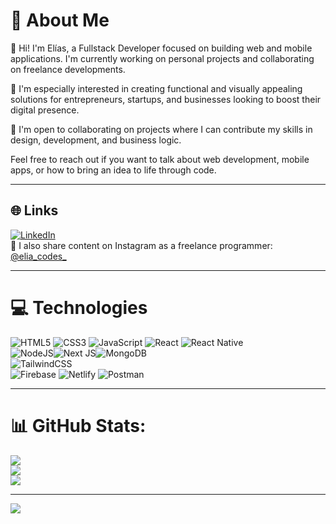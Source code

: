 # 💬 About Me
👋 Hi! I'm Elías, a Fullstack Developer focused on building web and mobile applications. I'm currently working on personal projects and collaborating on freelance developments.

🚀 I'm especially interested in creating functional and visually appealing solutions for entrepreneurs, startups, and businesses looking to boost their digital presence.

🤝 I'm open to collaborating on projects where I can contribute my skills in design, development, and business logic.

 Feel free to reach out if you want to talk about web development, mobile apps, or how to bring an idea to life through code.

---

## 🌐 Links
[![LinkedIn](https://img.shields.io/badge/LinkedIn-%230077B5.svg?logo=linkedin&logoColor=white)](https://www.linkedin.com/in/eliascodes/)  
📸 I also share content on Instagram as a freelance programmer: [@elia_codes_](https://www.instagram.com/elias_codes)

---

# 💻 Technologies

![HTML5](https://img.shields.io/badge/html5-%23E34F26.svg?style=for-the-badge&logo=html5&logoColor=white)  ![CSS3](https://img.shields.io/badge/css3-%231572B6.svg?style=for-the-badge&logo=css3&logoColor=white)  ![JavaScript](https://img.shields.io/badge/javascript-%23323330.svg?style=for-the-badge&logo=javascript&logoColor=%23F7DF1E)  ![React](https://img.shields.io/badge/react-%2320232a.svg?style=for-the-badge&logo=react&logoColor=%2361DAFB)  ![React Native](https://img.shields.io/badge/React%20Native-20232a?style=for-the-badge&logo=react&logoColor=61DAFB)  
![NodeJS](https://img.shields.io/badge/node.js-6DA55F?style=for-the-badge&logo=node.js&logoColor=white)![Next JS](https://img.shields.io/badge/Next.js-000000?style=for-the-badge&logo=nextdotjs&logoColor=white)![MongoDB](https://img.shields.io/badge/MongoDB-%234ea94b.svg?style=for-the-badge&logo=mongodb&logoColor=white)  
![TailwindCSS](https://img.shields.io/badge/tailwindcss-%2338B2AC.svg?style=for-the-badge&logo=tailwind-css&logoColor=white)  
![Firebase](https://img.shields.io/badge/firebase-%23039BE5.svg?style=for-the-badge&logo=firebase)  ![Netlify](https://img.shields.io/badge/netlify-%23000000.svg?style=for-the-badge&logo=netlify&logoColor=#00C7B7)    ![Postman](https://img.shields.io/badge/Postman-FF6C37?style=for-the-badge&logo=postman&logoColor=white)  


---

# 📊 GitHub Stats:
![](https://github-readme-stats.vercel.app/api?username=EliasDep&theme=dark&hide_border=false&include_all_commits=false&count_private=false)<br/>
![](https://github-readme-streak-stats.herokuapp.com/?user=EliasDep&theme=dark&hide_border=false)<br/>
![](https://github-readme-stats.vercel.app/api/top-langs/?username=EliasDep&theme=dark&hide_border=false&include_all_commits=false&count_private=false&layout=compact)

---
[![](https://visitcount.itsvg.in/api?id=EliasDep&icon=0&color=0)](https://visitcount.itsvg.in)

<!-- Proudly created with GPRM ( https://gprm.itsvg.in ) -->
